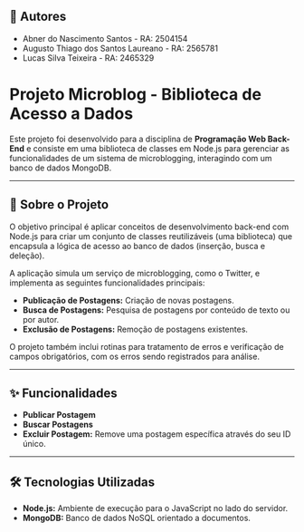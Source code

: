 ## 👥 Autores

* Abner do Nascimento Santos - RA: 2504154
* Augusto Thiago dos Santos Laureano - RA: 2565781
* Lucas Silva Teixeira - RA: 2465329
# Projeto Microblog - Biblioteca de Acesso a Dados

Este projeto foi desenvolvido para a disciplina de **Programação Web Back-End** e consiste em uma biblioteca de classes em Node.js para gerenciar as funcionalidades de um sistema de microblogging, interagindo com um banco de dados MongoDB.

***

## 📜 Sobre o Projeto

O objetivo principal é aplicar conceitos de desenvolvimento back-end com Node.js para criar um conjunto de classes reutilizáveis (uma biblioteca) que encapsula a lógica de acesso ao banco de dados (inserção, busca e deleção).

A aplicação simula um serviço de microblogging, como o Twitter, e implementa as seguintes funcionalidades principais:

* **Publicação de Postagens:** Criação de novas postagens.
* **Busca de Postagens:** Pesquisa de postagens por conteúdo de texto ou por autor.
* **Exclusão de Postagens:** Remoção de postagens existentes.

O projeto também inclui rotinas para tratamento de erros e verificação de campos obrigatórios, com os erros sendo registrados para análise.

***

## ✨ Funcionalidades

* **Publicar Postagem** 
* **Buscar Postagens** 
* **Excluir Postagem:** Remove uma postagem específica através do seu ID único.

***

## 🛠️ Tecnologias Utilizadas

* **Node.js:** Ambiente de execução para o JavaScript no lado do servidor.
* **MongoDB:** Banco de dados NoSQL orientado a documentos.
